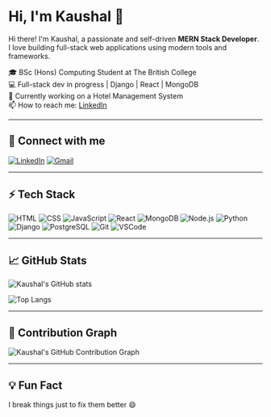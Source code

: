 # Hi, I'm Kaushal 👋

Hi there! I'm Kaushal, a passionate and self-driven **MERN Stack Developer**.  
I love building full-stack web applications using modern tools and frameworks.

🎓 BSc (Hons) Computing Student at The British College  
💻 Full-stack dev in progress | Django | React | MongoDB  
🚀 Currently working on a Hotel Management System  
📫 How to reach me: [LinkedIn](https://www.linkedin.com/in/kaushal-nepal-632786272/)

---

## 🔗 Connect with me

[![LinkedIn](https://img.shields.io/badge/LinkedIn-blue?style=for-the-badge&logo=linkedin)](https://linkedin.com/in/your-profile)
[![Gmail](https://img.shields.io/badge/Email-kaushalnepal12@gmail.com-red?style=for-the-badge&logo=gmail)](mailto:kaushalnepal12@gmail.com)

---

## ⚡ Tech Stack

![HTML](https://img.shields.io/badge/-HTML5-E34F26?style=for-the-badge&logo=html5&logoColor=fff)
![CSS](https://img.shields.io/badge/-CSS3-1572B6?style=for-the-badge&logo=css3)
![JavaScript](https://img.shields.io/badge/-JavaScript-F7DF1E?style=for-the-badge&logo=javascript&logoColor=000)
![React](https://img.shields.io/badge/-React-20232A?style=for-the-badge&logo=react)
![MongoDB](https://img.shields.io/badge/-MongoDB-47A248?style=for-the-badge&logo=mongodb&logoColor=fff)
![Node.js](https://img.shields.io/badge/-Node.js-339933?style=for-the-badge&logo=nodedotjs&logoColor=fff)
![Python](https://img.shields.io/badge/-Python-3776AB?style=for-the-badge&logo=python&logoColor=white)
![Django](https://img.shields.io/badge/-Django-092E20?style=for-the-badge&logo=django)
![PostgreSQL](https://img.shields.io/badge/-PostgreSQL-336791?style=for-the-badge&logo=postgresql)
![Git](https://img.shields.io/badge/-Git-F05032?style=for-the-badge&logo=git)
![VSCode](https://img.shields.io/badge/-VSCode-007ACC?style=for-the-badge&logo=visual-studio-code)

---

## 📈 GitHub Stats

![Kaushal's GitHub stats](https://github-readme-stats.vercel.app/api?username=kaushal320&show_icons=true&theme=radical)

![Top Langs](https://github-readme-stats.vercel.app/api/top-langs/?username=kaushal320&layout=compact&theme=radical)

---

## 🧠 Contribution Graph

![Kaushal's GitHub Contribution Graph](https://github-readme-activity-graph.vercel.app/graph?username=kaushal320&theme=react-dark)

---


## 💡 Fun Fact

I break things just to fix them better 😄  

